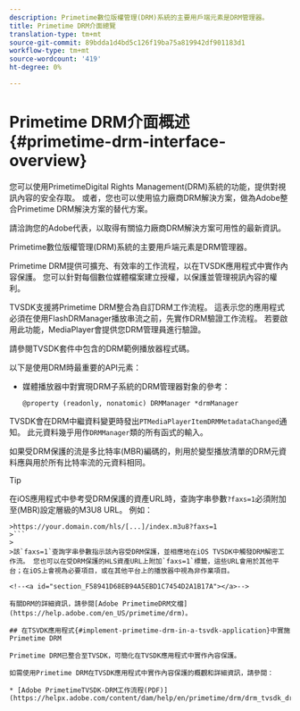 ```yaml
---
description: Primetime數位版權管理(DRM)系統的主要用戶端元素是DRM管理器。
title: Primetime DRM介面總覽
translation-type: tm+mt
source-git-commit: 89bdda1d4bd5c126f19ba75a819942df901183d1
workflow-type: tm+mt
source-wordcount: '419'
ht-degree: 0%

---
```



# Primetime DRM介面概述{#primetime-drm-interface-overview}

您可以使用PrimetimeDigital Rights Management(DRM)系統的功能，提供對視訊內容的安全存取。 或者，您也可以使用協力廠商DRM解決方案，做為Adobe整合Primetime DRM解決方案的替代方案。

請洽詢您的Adobe代表，以取得有關協力廠商DRM解決方案可用性的最新資訊。

Primetime數位版權管理(DRM)系統的主要用戶端元素是DRM管理器。

<!--<a id="section_4DD54E085AB345FE9BE00865E56B28DB"></a>-->

Primetime DRM提供可擴充、有效率的工作流程，以在TVSDK應用程式中實作內容保護。 您可以針對每個數位媒體檔案建立授權，以保護並管理視訊內容的權利。

TVSDK支援將Primetime DRM整合為自訂DRM工作流程。 這表示您的應用程式必須在使用FlashDRManager播放串流之前，先實作DRM驗證工作流程。 若要啟用此功能，MediaPlayer會提供您DRM管理員進行驗證。

請參閱TVSDK套件中包含的DRM範例播放器程式碼。

以下是使用DRM時最重要的API元素：

* 媒體播放器中對實現DRM子系統的DRM管理器對象的參考：

   ```
   @property (readonly, nonatomic) DRMManager *drmManager
   ```

<!--<a id="section_F986DB1EDD6F44CD8E57419CCA0921E8"></a>-->

TVSDK會在DRM中繼資料變更時發出`PTMediaPlayerItemDRMMetadataChanged`通知。 此元資料幾乎用作`DRMManager`類的所有函式的輸入。

<!--<a id="section_223DCF63BAB6438792A85352A79044CC"></a>-->

如果受DRM保護的流是多比特率(MBR)編碼的，則用於變型播放清單的DRM元資料應與用於所有比特率流的元資料相同。

>[!TIP]
>
>在iOS應用程式中參考受DRM保護的資產URL時，查詢字串參數`?faxs=1`必須附加至(MBR)設定層級的M3U8 URL。 例如：
>
>
```
>https://your.domain.com/hls/[...]/index.m3u8?faxs=1
>```
>
>該`faxs=1`查詢字串參數指示該內容受DRM保護，並相應地在iOS TVSDK中觸發DRM解密工作流。 您也可以在受DRM保護的HLS資產URL上附加`faxs=1`標籤，這些URL會用於其他平台；在iOS上會視為必要項目，或在其他平台上的播放器中視為非作業項目。

<!--<a id="section_F58941D68EB94A5EBD1C7454D2A1B17A"></a>-->

有關DRM的詳細資訊，請參閱[Adobe PrimetimeDRM文檔](https://help.adobe.com/en_US/primetime/drm)。

## 在TSVDK應用程式{#implement-primetime-drm-in-a-tsvdk-application}中實施Primetime DRM

Primetime DRM已整合至TVSDK，可簡化在TVSDK應用程式中實作內容保護。

如需使用Primetime DRM在TVSDK應用程式中實作內容保護的概觀和詳細資訊，請參閱：

* [Adobe PrimetimeTVSDK-DRM工作流程(PDF)](https://helpx.adobe.com/content/dam/help/en/primetime/drm/drm_tvsdk_drm_workflow.pdf)